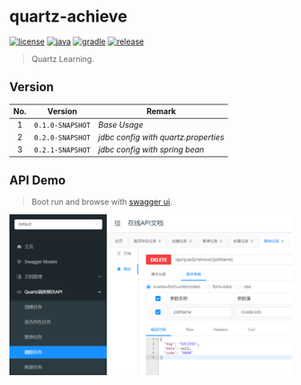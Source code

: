 # quartz-achieve

[![license](https://img.shields.io/badge/license-MIT-green.svg?style=flat&logo=github)](https://www.mit-license.org)
[![java](https://img.shields.io/badge/java-1.8-brightgreen.svg?style=flat&logo=java)](https://www.oracle.com/java/technologies/javase-downloads.html)
[![gradle](https://img.shields.io/badge/gradle-6.3-brightgreen.svg?style=flat&logo=gradle)](https://docs.gradle.org/6.3/userguide/installation.html)
[![release](https://img.shields.io/badge/release-0.2.1-blue.svg)](https://github.com/aaric/quartz-achieve/releases)

> Quartz Learning.

## Version

|No.|Version|Remark|
|:-:|:-----:|------|
|1|`0.1.0-SNAPSHOT`|*Base Usage*|
|2|`0.2.0-SNAPSHOT`|*jdbc config with quartz.properties*|
|3|`0.2.1-SNAPSHOT`|*jdbc config with spring bean*|


## API Demo

> Boot run and browse with [swagger ui](http://localhost:8080/doc.html).

![api_demo.png](https://github.com/aaric/quartz-achieve/blob/dev-aaric/docs/images/api_demo.png)
